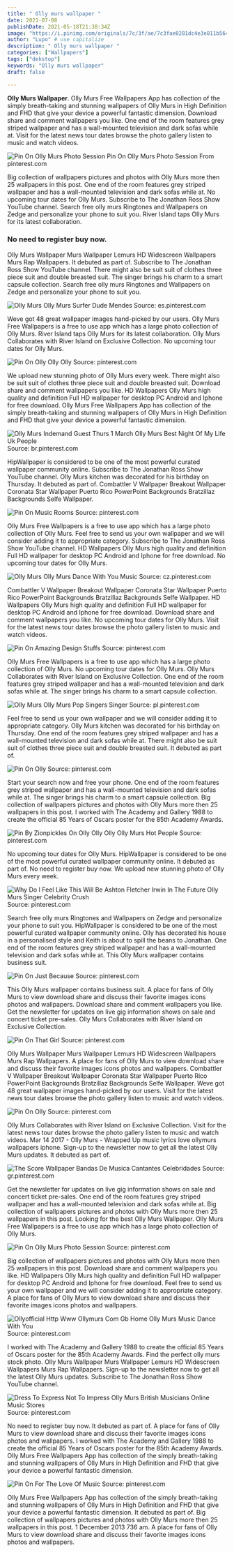 ```yaml
---
title: " Olly murs wallpaper "
date: 2021-07-08
publishDate: 2021-05-18T21:38:34Z
image: "https://i.pinimg.com/originals/7c/3f/ae/7c3fae0281dc4e3e811b56441dd7d7c0.jpg"
author: "Lupo" # use capitalize
description: " Olly murs wallpaper "
categories: ["Wallpapers"]
tags: ["dekstop"]
keywords: "Olly murs wallpaper"
draft: false

---
```



**Olly Murs Wallpaper**. Olly Murs Free Wallpapers App has collection of the simply breath-taking and stunning wallpapers of Olly Murs in High Definition and FHD that give your device a powerful fantastic dimension. Download share and comment wallpapers you like. One end of the room features grey striped wallpaper and has a wall-mounted television and dark sofas while at. Visit for the latest news tour dates browse the photo gallery listen to music and watch videos.

![Pin On Olly Murs Photo Session](https://i.pinimg.com/originals/9f/ed/bd/9fedbdb61eb4e9f25357ae8950d2c22f.jpg "Pin On Olly Murs Photo Session")
Pin On Olly Murs Photo Session From pinterest.com


Big collection of wallpapers pictures and photos with Olly Murs more then 25 wallpapers in this post. One end of the room features grey striped wallpaper and has a wall-mounted television and dark sofas while at. No upcoming tour dates for Olly Murs. Subscribe to The Jonathan Ross Show YouTube channel. Search free olly murs Ringtones and Wallpapers on Zedge and personalize your phone to suit you. River Island taps Olly Murs for its latest collaboration.

### No need to register buy now.

Olly Murs Wallpaper Murs Wallpaper Lemurs HD Widescreen Wallpapers Murs Rap Wallpapers. It debuted as part of. Subscribe to The Jonathan Ross Show YouTube channel. There might also be suit suit of clothes three piece suit and double breasted suit. The singer brings his charm to a smart capsule collection. Search free olly murs Ringtones and Wallpapers on Zedge and personalize your phone to suit you.


![Olly Murs Olly Murs Surfer Dude Mendes](https://i.pinimg.com/originals/78/04/01/7804019e07258545018bfbb4f3070af9.jpg "Olly Murs Olly Murs Surfer Dude Mendes")
Source: es.pinterest.com

Weve got 48 great wallpaper images hand-picked by our users. Olly Murs Free Wallpapers is a free to use app which has a large photo collection of Olly Murs. River Island taps Olly Murs for its latest collaboration. Olly Murs Collaborates with River Island on Exclusive Collection. No upcoming tour dates for Olly Murs.

![Pin On Olly Olly Olly](https://i.pinimg.com/originals/f0/3a/1f/f03a1fb74401c16c961d50de29b03da1.jpg "Pin On Olly Olly Olly")
Source: pinterest.com

We upload new stunning photo of Olly Murs every week. There might also be suit suit of clothes three piece suit and double breasted suit. Download share and comment wallpapers you like. HD Wallpapers Olly Murs high quality and definition Full HD wallpaper for desktop PC Android and Iphone for free download. Olly Murs Free Wallpapers App has collection of the simply breath-taking and stunning wallpapers of Olly Murs in High Definition and FHD that give your device a powerful fantastic dimension.

![Olly Murs Indemand Guest Thurs 1 March Olly Murs Best Night Of My Life Uk People](https://i.pinimg.com/originals/19/2a/56/192a5639a2160d35468697e83afc3597.jpg "Olly Murs Indemand Guest Thurs 1 March Olly Murs Best Night Of My Life Uk People")
Source: br.pinterest.com

HipWallpaper is considered to be one of the most powerful curated wallpaper community online. Subscribe to The Jonathan Ross Show YouTube channel. Olly Murs kitchen was decorated for his birthday on Thursday. It debuted as part of. Combattler V Wallpaper Breakout Wallpaper Coronata Star Wallpaper Puerto Rico PowerPoint Backgrounds Bratzillaz Backgrounds Selfe Wallpaper.

![Pin On Music Rooms](https://i.pinimg.com/originals/91/b7/d9/91b7d921cd928c72860cfbca95d6110c.jpg "Pin On Music Rooms")
Source: pinterest.com

Olly Murs Free Wallpapers is a free to use app which has a large photo collection of Olly Murs. Feel free to send us your own wallpaper and we will consider adding it to appropriate category. Subscribe to The Jonathan Ross Show YouTube channel. HD Wallpapers Olly Murs high quality and definition Full HD wallpaper for desktop PC Android and Iphone for free download. No upcoming tour dates for Olly Murs.

![Olly Murs Olly Murs Dance With You Music](https://i.pinimg.com/originals/ee/15/3e/ee153e564a758db616da0ea49e6b8099.jpg "Olly Murs Olly Murs Dance With You Music")
Source: cz.pinterest.com

Combattler V Wallpaper Breakout Wallpaper Coronata Star Wallpaper Puerto Rico PowerPoint Backgrounds Bratzillaz Backgrounds Selfe Wallpaper. HD Wallpapers Olly Murs high quality and definition Full HD wallpaper for desktop PC Android and Iphone for free download. Download share and comment wallpapers you like. No upcoming tour dates for Olly Murs. Visit for the latest news tour dates browse the photo gallery listen to music and watch videos.

![Pin On Amazing Design Stuffs](https://i.pinimg.com/474x/b9/0f/c3/b90fc351afa696d5eb79065839a4fab0--olly-murs-music-rooms.jpg "Pin On Amazing Design Stuffs")
Source: pinterest.com

Olly Murs Free Wallpapers is a free to use app which has a large photo collection of Olly Murs. No upcoming tour dates for Olly Murs. Olly Murs Collaborates with River Island on Exclusive Collection. One end of the room features grey striped wallpaper and has a wall-mounted television and dark sofas while at. The singer brings his charm to a smart capsule collection.

![Olly Murs Olly Murs Pop Singers Singer](https://i.pinimg.com/originals/12/24/20/12242042a86c5aa65506a1765eee427f.jpg "Olly Murs Olly Murs Pop Singers Singer")
Source: pl.pinterest.com

Feel free to send us your own wallpaper and we will consider adding it to appropriate category. Olly Murs kitchen was decorated for his birthday on Thursday. One end of the room features grey striped wallpaper and has a wall-mounted television and dark sofas while at. There might also be suit suit of clothes three piece suit and double breasted suit. It debuted as part of.

![Pin On Olly](https://i.pinimg.com/originals/fc/5a/4b/fc5a4b7ef701f37f05f05e62b1cbbf5f.jpg "Pin On Olly")
Source: pinterest.com

Start your search now and free your phone. One end of the room features grey striped wallpaper and has a wall-mounted television and dark sofas while at. The singer brings his charm to a smart capsule collection. Big collection of wallpapers pictures and photos with Olly Murs more then 25 wallpapers in this post. I worked with The Academy and Gallery 1988 to create the official 85 Years of Oscars poster for the 85th Academy Awards.

![Pin By Zionpickles On Olly Olly Olly Olly Murs Hot People](https://i.pinimg.com/originals/05/b9/73/05b97325406ee75a50eaa247190d9579.jpg "Pin By Zionpickles On Olly Olly Olly Olly Murs Hot People")
Source: pinterest.com

No upcoming tour dates for Olly Murs. HipWallpaper is considered to be one of the most powerful curated wallpaper community online. It debuted as part of. No need to register buy now. We upload new stunning photo of Olly Murs every week.

![Why Do I Feel Like This Will Be Ashton Fletcher Irwin In The Future Olly Murs Singer Celebrity Crush](https://i.pinimg.com/474x/82/95/e7/8295e7e6972f016a3907428d5caef400--olly-murs-male-celebrities.jpg "Why Do I Feel Like This Will Be Ashton Fletcher Irwin In The Future Olly Murs Singer Celebrity Crush")
Source: pinterest.com

Search free olly murs Ringtones and Wallpapers on Zedge and personalize your phone to suit you. HipWallpaper is considered to be one of the most powerful curated wallpaper community online. Olly has decorated his house in a personalised style and Keith is about to spill the beans to Jonathan. One end of the room features grey striped wallpaper and has a wall-mounted television and dark sofas while at. This Olly Murs wallpaper contains business suit.

![Pin On Just Because](https://i.pinimg.com/originals/f9/c8/c3/f9c8c3e294b737b65ac9a6cd443a01c5.jpg "Pin On Just Because")
Source: pinterest.com

This Olly Murs wallpaper contains business suit. A place for fans of Olly Murs to view download share and discuss their favorite images icons photos and wallpapers. Download share and comment wallpapers you like. Get the newsletter for updates on live gig information shows on sale and concert ticket pre-sales. Olly Murs Collaborates with River Island on Exclusive Collection.

![Pin On That Girl](https://i.pinimg.com/736x/b9/c6/6d/b9c66d6cbbfeb2e25fc132a8dbb1f9a7.jpg "Pin On That Girl")
Source: pinterest.com

Olly Murs Wallpaper Murs Wallpaper Lemurs HD Widescreen Wallpapers Murs Rap Wallpapers. A place for fans of Olly Murs to view download share and discuss their favorite images icons photos and wallpapers. Combattler V Wallpaper Breakout Wallpaper Coronata Star Wallpaper Puerto Rico PowerPoint Backgrounds Bratzillaz Backgrounds Selfe Wallpaper. Weve got 48 great wallpaper images hand-picked by our users. Visit for the latest news tour dates browse the photo gallery listen to music and watch videos.

![Pin On Olly](https://i.pinimg.com/originals/63/7a/2c/637a2ccc61f0f7d57fe0a82fc3456bbc.jpg "Pin On Olly")
Source: pinterest.com

Olly Murs Collaborates with River Island on Exclusive Collection. Visit for the latest news tour dates browse the photo gallery listen to music and watch videos. Mar 14 2017 - Olly Murs - Wrapped Up music lyrics love ollymurs wallpapers iphone. Sign-up to the newsletter now to get all the latest Olly Murs updates. It debuted as part of.

![The Score Wallpaper Bandas De Musica Cantantes Celebridades](https://i.pinimg.com/564x/53/51/29/535129d687cb348e0337384f1ab3f577.jpg "The Score Wallpaper Bandas De Musica Cantantes Celebridades")
Source: gr.pinterest.com

Get the newsletter for updates on live gig information shows on sale and concert ticket pre-sales. One end of the room features grey striped wallpaper and has a wall-mounted television and dark sofas while at. Big collection of wallpapers pictures and photos with Olly Murs more then 25 wallpapers in this post. Looking for the best Olly Murs Wallpaper. Olly Murs Free Wallpapers is a free to use app which has a large photo collection of Olly Murs.

![Pin On Olly Murs Photo Session](https://i.pinimg.com/originals/9f/ed/bd/9fedbdb61eb4e9f25357ae8950d2c22f.jpg "Pin On Olly Murs Photo Session")
Source: pinterest.com

Big collection of wallpapers pictures and photos with Olly Murs more then 25 wallpapers in this post. Download share and comment wallpapers you like. HD Wallpapers Olly Murs high quality and definition Full HD wallpaper for desktop PC Android and Iphone for free download. Feel free to send us your own wallpaper and we will consider adding it to appropriate category. A place for fans of Olly Murs to view download share and discuss their favorite images icons photos and wallpapers.

![Ollyofficial Http Www Ollymurs Com Gb Home Olly Murs Music Dance With You](https://i.pinimg.com/originals/24/fb/df/24fbdf8cda342e0168106362f4446656.jpg "Ollyofficial Http Www Ollymurs Com Gb Home Olly Murs Music Dance With You")
Source: pinterest.com

I worked with The Academy and Gallery 1988 to create the official 85 Years of Oscars poster for the 85th Academy Awards. Find the perfect olly murs stock photo. Olly Murs Wallpaper Murs Wallpaper Lemurs HD Widescreen Wallpapers Murs Rap Wallpapers. Sign-up to the newsletter now to get all the latest Olly Murs updates. Subscribe to The Jonathan Ross Show YouTube channel.

![Dress To Express Not To Impress Olly Murs British Musicians Online Music Stores](https://i.pinimg.com/originals/0e/04/ed/0e04ed3a36c5f6ff217550e377b10fa4.jpg "Dress To Express Not To Impress Olly Murs British Musicians Online Music Stores")
Source: pinterest.com

No need to register buy now. It debuted as part of. A place for fans of Olly Murs to view download share and discuss their favorite images icons photos and wallpapers. I worked with The Academy and Gallery 1988 to create the official 85 Years of Oscars poster for the 85th Academy Awards. Olly Murs Free Wallpapers App has collection of the simply breath-taking and stunning wallpapers of Olly Murs in High Definition and FHD that give your device a powerful fantastic dimension.

![Pin On For The Love Of Music](https://i.pinimg.com/originals/7c/3f/ae/7c3fae0281dc4e3e811b56441dd7d7c0.jpg "Pin On For The Love Of Music")
Source: pinterest.com

Olly Murs Free Wallpapers App has collection of the simply breath-taking and stunning wallpapers of Olly Murs in High Definition and FHD that give your device a powerful fantastic dimension. It debuted as part of. Big collection of wallpapers pictures and photos with Olly Murs more then 25 wallpapers in this post. 1 December 2013 736 am. A place for fans of Olly Murs to view download share and discuss their favorite images icons photos and wallpapers.


